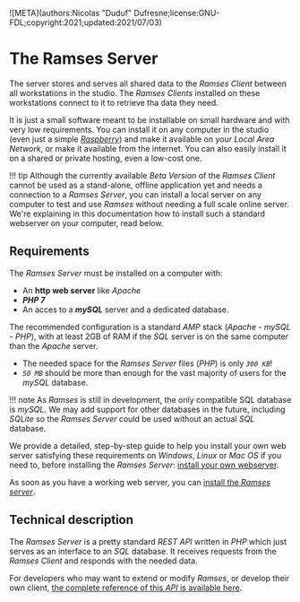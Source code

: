 ![META](authors:Nicolas "Duduf" Dufresne;license:GNU-FDL;copyright:2021;updated:2021/07/03)

# The Ramses Server

The server stores and serves all shared data to the *Ramses Client* between all workstations in the studio. The *Ramses Clients* installed on these workstations connect to it to retrieve tha data they need.

It is just a small software meant to be installable on small hardware and with very low requirements. You can install it on any computer in the studio (even just a simple [*Raspberry*](https://www.raspberrypi.org/)) and make it available on your *Local Area Network*, or make it available from the internet. You can also easily install it on a shared or private hosting, even a low-cost one.

!!! tip
    Although the currently available *Beta Version* of the *Ramses Client* cannot be used as a stand-alone, offline application yet and needs a connection to a *Ramses Server*, you can install a local server on any computer to test and use *Ramses* without needing a full scale online server. We're explaining in this documentation how to install such a standard webserver on your computer, read below.

## Requirements

The *Ramses Server* must be installed on a computer with:

- An **http web server** like *Apache*
- ***PHP 7***
- An acces to a ***mySQL*** server and a dedicated database.

The recommended configuration is a standard *AMP* stack (*Apache* - *mySQL* - *PHP*), with at least 2GB of RAM if the *SQL* server is on the same computer than the *Apache* server.

- The needed space for the *Ramses Server* files (*PHP*) is only *`300 KB`*!
- *`50 MB`* should be more than enough for the vast majority of users for the *mySQL* database.

!!! note
    As *Ramses* is still in development, the only compatible SQL database is *mySQL*. We may add support for other databases in the future, including *SQLite* so the *Ramses Server* could be used without an actual *SQL* database.

We provide a detailed, step-by-step guide to help you install your own web server satisfying these requirements on *Windows*, *Linux* or *Mac OS* if you need to, before installing the *Ramses Server*: [install your own webserver](web-server.md).

As soon as you have a working web server, you can [install the *Ramses server*](install.md).

## Technical description

The *Ramses Server* is a pretty standard *REST API* written in *PHP* which just serves as an interface to an *SQL* database. It receives requests from the *Ramses Client* and responds with the needed data.

For developers who may want to extend or modify *Ramses*, or develop their own client, [the complete reference of this *API* is available here](../../dev/server-reference/index.md).